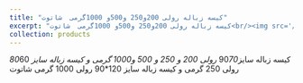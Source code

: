 ```yaml
---
title: "کیسه زباله رولی 200و250 و500و 1000گرمی  شاتوت"
excerpt: "کیسه زباله رولی 200و250 و500و 1000گرمی  شاتوت<br/><img src='/images/p5.jpg'>"
collection: products
---
```


کیسه زباله سایز90*70 رولی 200 و 250 و 500 و1000 گرمی و کیسه زباله سایز 80*60 رولی 250 گرمی و کیسه زباله سایز 120\*90 رولی 1000 گرمی شاتوت
